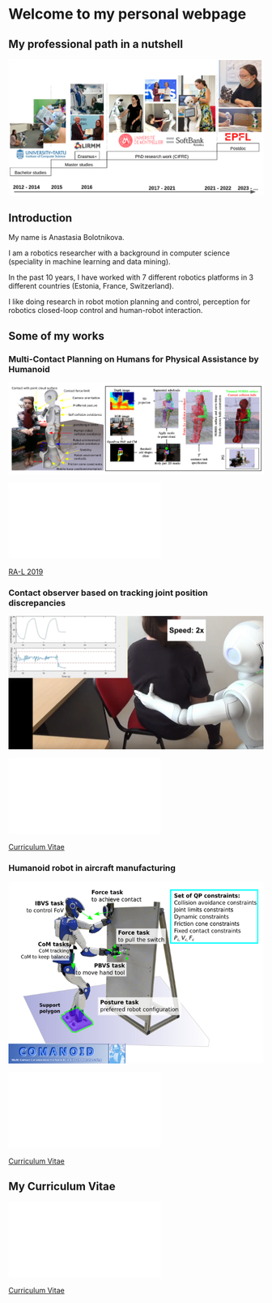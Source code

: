# Welcome to my personal webpage

## My professional path in a nutshell

![photo](doc/photo.png "photo")


## Introduction

My name is Anastasia Bolotnikova. 

I am a robotics researcher with a background in computer science (speciality in machine learning and data mining).

In the past 10 years, I have worked with 7 different robotics platforms in 3 different countries (Estonia, France, Switzerland).

I like doing research in robot motion planning and control, perception for robotics closed-loop control and human-robot interaction.



## Some of my works

### Multi-Contact Planning on Humans for Physical Assistance by Humanoid

![ral19](doc/ral19.png "ral19")

<object data="doc/RA-L2020_Bolotnikova_et_al.pdf" type="application/pdf" width="700px" height="700px">
	<embed src="doc/RA-L2020_Bolotnikova_et_al.pdf">
    	<p><a href="doc/RA-L2020_Bolotnikova_et_al.pdf">RA-L 2019</a></p>
	</embed>
</object>


### Contact observer based on tracking joint position discrepancies

[![contact](doc/contact.png)](https://www.youtube.com/watch?v=nY9zMG0EsnM "contact_observer")

<object data="doc/Ro-Man2018_Bolotnikova_et_al.pdf" type="application/pdf" width="700px" height="700px">
	<embed src="doc/Ro-Man2018_Bolotnikova_et_al.pdf">
    	<p><a href="doc/Ro-Man2018_Bolotnikova_et_al.pdf">Curriculum Vitae</a></p>
	</embed>
</object>


### Humanoid robot in aircraft manufacturing

[![case](doc/case.png)](https://www.youtube.com/watch?v=C3Y2Xc6sEY4 "case2017")

<object data="doc/CASE17_0096_FI.pdf" type="application/pdf" width="700px" height="700px">
	<embed src="doc/CASE17_0096_FI.pdf">
    	<p><a href="doc/CASE17_0096_FI.pdf">Curriculum Vitae</a></p>
	</embed>
</object>



## My Curriculum Vitae

<object data="doc/CV.pdf" type="application/pdf" width="700px" height="700px">
	<embed src="doc/CV.pdf">
    	<p><a href="doc/CV.pdf">Curriculum Vitae</a></p>
	</embed>
</object>
